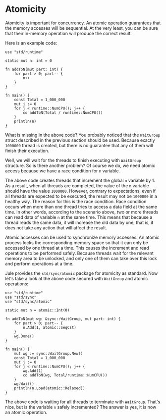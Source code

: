 # Atomicity

Atomicity is important for concurrency. An atomic operation guarantees that the memory accesses will be sequential. At the very least, you can be sure that their in-memory operation will produce the correct result.

Here is an example code:

```jule
use "std/runtime"

static mut n: int = 0

fn addToN(mut part: int) {
	for part > 0; part-- {
		n++
	}
}

fn main() {
	const Total = 1_000_000
	mut j := 0
	for j < runtime::NumCPU(); j++ {
		co addToN(Total / runtime::NumCPU())
	}
	println(n)
}
```

What is missing in the above code? You probably noticed that the `WaitGroup` struct described in the previous section should be used. Because exactly `1000000` thread is created, but there is no guarantee that any of them will finish their execution.

Well, we will wait for the threads to finish executing with `WaitGroup` structure. So is there another problem? Of course we do, we need atomic access because we have a race condition for `n` variable.

The above code creates threads that increment the global `n` variable by 1. As a result, when all threads are completed, the value of the `n` variable should have the value `1000000`. However, contrary to expectations, even if all threads are expected to be executed, the result may not be `1000000` in a healthy way. The reason for this is the race condition. Race condition occurs when more than one thread tries to access a data field at the same time. In other words, according to the scenario above, two or more threads can read data of variable `n` at the same time. This means that because a thread reads the same data, it will increase the old data by one, that is, it does not take any action that will affect the result.

Atomic accesses can be used to synchronize memory accesses. An atomic process locks the corresponding memory space so that it can only be accessed by one thread at a time. This causes the increment and read operations to be performed safely. Because threads wait for the relevant memory area to be unlocked, and only one of them can take over this lock and perform operations at a time.

Jule provides the `std/sync/atomic` package for atomicity as standard. Now let's take a look at the above code secured with `WaitGroup` and atomic operations:

```jule
use "std/runtime"
use "std/sync"
use "std/sync/atomic"

static mut n = atomic::Int(0)

fn addToN(mut wg: &sync::WaitGroup, mut part: int) {
	for part > 0; part-- {
		n.Add(1, atomic::SeqCst)
	}
	wg.Done()
}

fn main() {
	mut wg := sync::WaitGroup.New()
	const Total = 1_000_000
	mut j := 0
	for j < runtime::NumCPU(); j++ {
		wg.Add(1)
		co addToN(wg, Total/runtime::NumCPU())
	}
	wg.Wait()
	println(n.Load(atomic::Relaxed))
}
```

The above code is waiting for all threads to terminate with `WaitGroup`. That's nice, but is the variable `n` safely incremented? The answer is yes, it is now an atomic operation.
